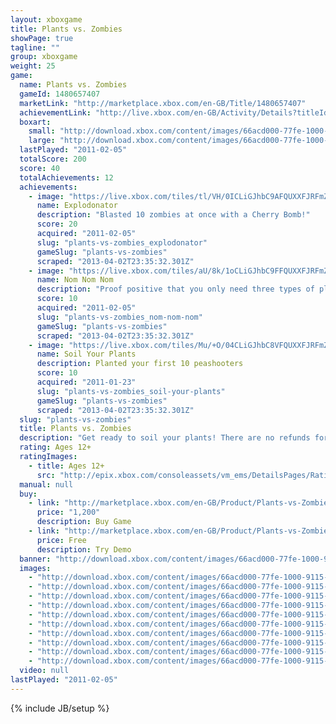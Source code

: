 ```yaml
---
layout: xboxgame
title: Plants vs. Zombies
showPage: true
tagline: ""
group: xboxgame
weight: 25
game: 
  name: Plants vs. Zombies
  gameId: 1480657407
  marketLink: "http://marketplace.xbox.com/en-GB/Title/1480657407"
  achievementLink: "http://live.xbox.com/en-GB/Activity/Details?titleId=1480657407"
  boxart: 
    small: "http://download.xbox.com/content/images/66acd000-77fe-1000-9115-d802584109ff/1033/boxartsm.jpg"
    large: "http://download.xbox.com/content/images/66acd000-77fe-1000-9115-d802584109ff/1033/boxartlg.jpg"
  lastPlayed: "2011-02-05"
  totalScore: 200
  score: 40
  totalAchievements: 12
  achievements: 
    - image: "https://live.xbox.com/tiles/tl/VH/0ICLiGJhbC9AFQUXXFJRFmZmL2FjaC8wLzQAAAAA5+fn-2hVrQ==.jpg"
      name: Explodonator
      description: "Blasted 10 zombies at once with a Cherry Bomb!"
      score: 20
      acquired: "2011-02-05"
      slug: "plants-vs-zombies_explodonator"
      gameSlug: "plants-vs-zombies"
      scraped: "2013-04-02T23:35:32.301Z"
    - image: "https://live.xbox.com/tiles/aU/8k/1oCLiGJhbC9FFQUXXFJRFmZmL2FjaC8wLzEAAAAA5+fn+QtPcg==.jpg"
      name: Nom Nom Nom
      description: "Proof positive that you only need three types of plants to win!"
      score: 10
      acquired: "2011-02-05"
      slug: "plants-vs-zombies_nom-nom-nom"
      gameSlug: "plants-vs-zombies"
      scraped: "2013-04-02T23:35:32.301Z"
    - image: "https://live.xbox.com/tiles/Mu/+O/04CLiGJhbC8VFQUXXFJRFmZmL2FjaC8wL2EAAAAA5+fn-KHvKQ==.jpg"
      name: Soil Your Plants
      description: Planted your first 10 peashooters
      score: 10
      acquired: "2011-01-23"
      slug: "plants-vs-zombies_soil-your-plants"
      gameSlug: "plants-vs-zombies"
      scraped: "2013-04-02T23:35:32.301Z"
  slug: "plants-vs-zombies"
  title: Plants vs. Zombies
  description: "Get ready to soil your plants! There are no refunds for this item. For more information, see www.xbox.com/live/accounts."
  rating: Ages 12+
  ratingImages: 
    - title: Ages 12+
      src: "http://epix.xbox.com/consoleassets/vm_ems/DetailsPages/RatingSystemID/14/default/Values/14003.png"
  manual: null
  buy: 
    - link: "http://marketplace.xbox.com/en-GB/Product/Plants-vs-Zombies/66acd000-77fe-1000-9115-d802584109ff?purchase=1&amp;DownloadType=Game"
      price: "1,200"
      description: Buy Game
    - link: "http://marketplace.xbox.com/en-GB/Product/Plants-vs-Zombies/66acd000-77fe-1000-9115-d802584109ff?purchase=1&amp;DownloadType=GameDemo"
      price: Free
      description: Try Demo
  banner: "http://download.xbox.com/content/images/66acd000-77fe-1000-9115-d802584109ff/1033/banner.png"
  images: 
    - "http://download.xbox.com/content/images/66acd000-77fe-1000-9115-d802584109ff/1033/screenlg1.jpg"
    - "http://download.xbox.com/content/images/66acd000-77fe-1000-9115-d802584109ff/1033/screenlg2.jpg"
    - "http://download.xbox.com/content/images/66acd000-77fe-1000-9115-d802584109ff/1033/screenlg3.jpg"
    - "http://download.xbox.com/content/images/66acd000-77fe-1000-9115-d802584109ff/1033/screenlg4.jpg"
    - "http://download.xbox.com/content/images/66acd000-77fe-1000-9115-d802584109ff/1033/screenlg5.jpg"
    - "http://download.xbox.com/content/images/66acd000-77fe-1000-9115-d802584109ff/1033/screenlg6.jpg"
    - "http://download.xbox.com/content/images/66acd000-77fe-1000-9115-d802584109ff/1033/screenlg7.jpg"
    - "http://download.xbox.com/content/images/66acd000-77fe-1000-9115-d802584109ff/1033/screenlg8.jpg"
    - "http://download.xbox.com/content/images/66acd000-77fe-1000-9115-d802584109ff/1033/screenlg9.jpg"
    - "http://download.xbox.com/content/images/66acd000-77fe-1000-9115-d802584109ff/1033/screenlg10.jpg"
  video: null
lastPlayed: "2011-02-05"
---
```

{% include JB/setup %}